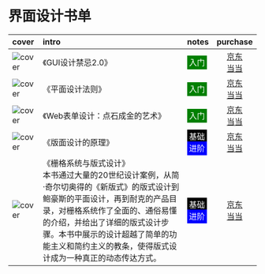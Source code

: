 # 界面设计书单

|cover|intro|notes|purchase|
|:--|:--|:--|:--:|
|![cover](https://guidelines.cc/assets/imgs/s3321524.jpg)| 《GUI设计禁忌2.0》 | <span style="background:green;color:white;padding:4px;">入门</span> |[京东](https://search.jd.com/Search?keyword=GUI设计禁忌2.0&enc=utf-8)<br />[当当](http://search.dangdang.com/?key=GUI设计禁忌2.0) |
|![cover](https://guidelines.cc/assets/imgs/s4001474.jpg)| 《平面设计法则》 | <span style="background:green;color:white;padding:4px;">入门</span> |[京东](https://search.jd.com/Search?keyword=平面设计法则&enc=utf-8)<br />[当当](http://search.dangdang.com/?key=平面设计法则) |
|![cover](https://guidelines.cc/assets/imgs/s11230326.jpg)| 《Web表单设计：点石成金的艺术》 | <span style="background:green;color:white;padding:4px;">入门</span> |[京东](https://search.jd.com/Search?keyword=Web表单设计%ef%bc%9a点石成金的艺术&enc=utf-8)<br />[当当](http://search.dangdang.com/?key=Web表单设计%ef%bc%9a点石成金的艺术) |
|![cover](https://guidelines.cc/assets/imgs/s7646999.jpg)| 《版面设计的原理》 | <span style="background:black;color:white;padding:4px;">基础</span> <br /><span style="background:blue;color:white;padding:4px;">进阶</span> |[京东](https://search.jd.com/Search?keyword=版面设计的原理&enc=utf-8)<br />[当当](http://search.dangdang.com/?key=版面设计的原理) |
|![cover](https://guidelines.cc/assets/imgs/s24938956.jpg)| 《栅格系统与版式设计》<br /> 本书通过大量的20世纪设计案例，从简·奇尔切奥得的《新版式》的版式设计到鲍豪斯的平面设计，再到耐克的产品目录，对栅格系统作了全面的、通俗易懂的介绍，并给出了详细的版式设计步骤。本书中展示的设计超越了简单的功能主义和简约主义的教条，使得版式设计成为一种真正的动态传达方式。| <span style="background:black;color:white;padding:4px;">基础</span><br /><span style="background:blue;color:white;padding:4px;">进阶</span> |[京东](https://search.jd.com/Search?keyword=栅格系统与版式设计&enc=utf-8)<br />[当当](http://search.dangdang.com/?key=栅格系统与版式设计) |